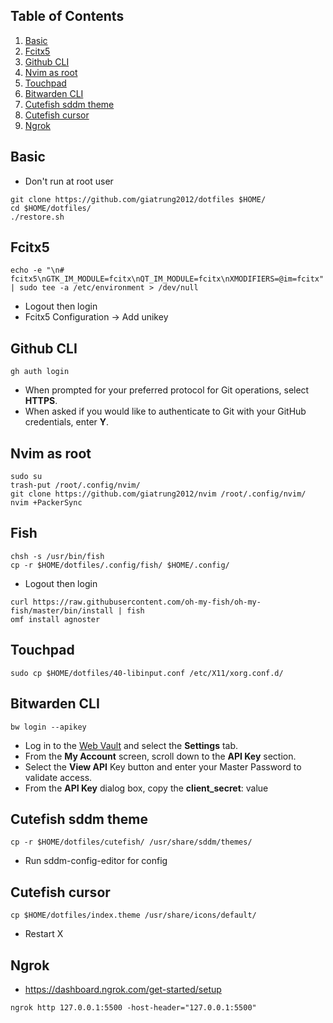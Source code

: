 ## Table of Contents
1. [Basic](#basic)
2. [Fcitx5](#fcitx5)
3. [Github CLI](#github-cli)
4. [Nvim as root](#nvim-as-root)
5. [Touchpad](#touchpad)
6. [Bitwarden CLI](#bitwarden-cli)
7. [Cutefish sddm theme](#cutefish-sddm-theme)
8. [Cutefish cursor](#cutefish-cursor)
9. [Ngrok](#ngrok)

## Basic
-  Don't run at root user
```shell
git clone https://github.com/giatrung2012/dotfiles $HOME/
cd $HOME/dotfiles/
./restore.sh
```

## Fcitx5
```shell
echo -e "\n# fcitx5\nGTK_IM_MODULE=fcitx\nQT_IM_MODULE=fcitx\nXMODIFIERS=@im=fcitx" | sudo tee -a /etc/environment > /dev/null
```
- Logout then login
- Fcitx5 Configuration -> Add unikey

## Github CLI
```shell
gh auth login
```
- When prompted for your preferred protocol for Git operations, select **HTTPS**.
- When asked if you would like to authenticate to Git with your GitHub credentials, enter **Y**. 

## Nvim as root
```shell
sudo su
trash-put /root/.config/nvim/
git clone https://github.com/giatrung2012/nvim /root/.config/nvim/
nvim +PackerSync
```

## Fish
```shell
chsh -s /usr/bin/fish
cp -r $HOME/dotfiles/.config/fish/ $HOME/.config/
```
- Logout then login
```shell
curl https://raw.githubusercontent.com/oh-my-fish/oh-my-fish/master/bin/install | fish
omf install agnoster
```

## Touchpad
```shell
sudo cp $HOME/dotfiles/40-libinput.conf /etc/X11/xorg.conf.d/
```

## Bitwarden CLI
```shell
bw login --apikey
```
- Log in to the [Web Vault](https://vault.bitwarden.com) and select the **Settings** tab.
- From the **My Account** screen, scroll down to the **API Key** section.
- Select the **View API** Key button and enter your Master Password to validate access.
- From the **API Key** dialog box, copy the **client_secret**: value

## Cutefish sddm theme
```shell
cp -r $HOME/dotfiles/cutefish/ /usr/share/sddm/themes/
```
- Run sddm-config-editor for config

## Cutefish cursor
```shell
cp $HOME/dotfiles/index.theme /usr/share/icons/default/
```
- Restart X

## Ngrok
- https://dashboard.ngrok.com/get-started/setup
```shell
ngrok http 127.0.0.1:5500 -host-header="127.0.0.1:5500"
```
